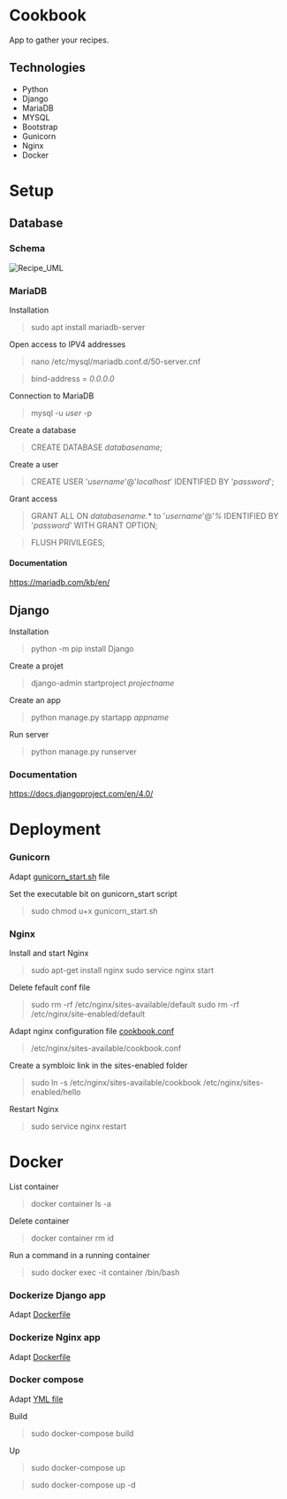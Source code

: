 # Cookbook

App to gather your recipes.

## Technologies 
- Python
- Django
- MariaDB
- MYSQL
- Bootstrap
- Gunicorn
- Nginx
- Docker

# Setup
## Database
### Schema
![Recipe_UML](https://user-images.githubusercontent.com/28144040/151656595-2be8030e-0848-4c19-adbc-e9adfef7b1e9.png)
### MariaDB
Installation
> sudo apt install mariadb-server

Open access to IPV4 addresses
> nano /etc/mysql/mariadb.conf.d/50-server.cnf

> bind-address = *0.0.0.0*

Connection to MariaDB
> mysql -u *user* -p

Create a database
> CREATE DATABASE *databasename*;

Create a user
> CREATE USER '*username*'@'*localhost*' IDENTIFIED BY '*password*';

Grant access
> GRANT ALL ON *databasename.** to '*username*'@'*%* IDENTIFIED BY '*password*' WITH GRANT OPTION;

> FLUSH PRIVILEGES;

#### Documentation

https://mariadb.com/kb/en/

## Django

Installation

> python -m pip install Django

Create a projet

> django-admin startproject *projectname*

Create an app

> python manage.py startapp *appname*

Run server

> python manage.py runserver

### Documentation
https://docs.djangoproject.com/en/4.0/

# Deployment

### Gunicorn
Adapt [gunicorn_start.sh](https://github.com/yg-c/Cookbook/blob/main/deployment/gunicorn_start.sh) file

Set the executable bit on gunicorn_start script
> sudo chmod u+x gunicorn_start.sh

### Nginx

Install and start Nginx
> sudo apt-get install nginx
> sudo service nginx start

Delete fefault conf file
> sudo rm -rf /etc/nginx/sites-available/default
> sudo rm -rf /etc/nginx/site-enabled/default

Adapt nginx configuration file [cookbook.conf](https://github.com/yg-c/Cookbook/tree/main/deployment/nginx)
> /etc/nginx/sites-available/cookbook.conf

Create a symbloic link in the sites-enabled folder
> sudo ln -s /etc/nginx/sites-available/cookbook /etc/nginx/sites-enabled/hello

Restart Nginx
>sudo service nginx restart

# Docker

List container
> docker container ls -a

Delete container
> docker container rm id

Run a command in a running container
> sudo docker exec -it container /bin/bash

### Dockerize Django app

Adapt [Dockerfile](https://github.com/yg-c/Cookbook/blob/main/Dockerfile)

### Dockerize Nginx app

Adapt [Dockerfile](https://github.com/yg-c/Cookbook/blob/main/deployment/nginx/Dockerfile)

### Docker compose

Adapt [YML file](https://github.com/yg-c/Cookbook/blob/main/docker-compose.yml)

Build
> sudo docker-compose build

Up
> sudo docker-compose up

> sudo docker-compose up -d
